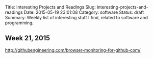 Title: Interesting Projects and Readings
Slug: interesting-projects-and-readings
Date: 2015-05-19 23:01:08
Category: software
Status: draft
Summary: Weekly list of interesting stuff I find, related to software and programming.

## Week 21, 2015

http://githubengineering.com/browser-monitoring-for-github-com/

